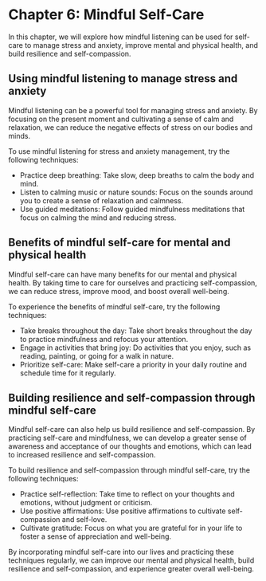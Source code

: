 Chapter 6: Mindful Self-Care
============================

In this chapter, we will explore how mindful listening can be used for self-care to manage stress and anxiety, improve mental and physical health, and build resilience and self-compassion.

Using mindful listening to manage stress and anxiety
----------------------------------------------------

Mindful listening can be a powerful tool for managing stress and anxiety. By focusing on the present moment and cultivating a sense of calm and relaxation, we can reduce the negative effects of stress on our bodies and minds.

To use mindful listening for stress and anxiety management, try the following techniques:

* Practice deep breathing: Take slow, deep breaths to calm the body and mind.
* Listen to calming music or nature sounds: Focus on the sounds around you to create a sense of relaxation and calmness.
* Use guided meditations: Follow guided mindfulness meditations that focus on calming the mind and reducing stress.

Benefits of mindful self-care for mental and physical health
------------------------------------------------------------

Mindful self-care can have many benefits for our mental and physical health. By taking time to care for ourselves and practicing self-compassion, we can reduce stress, improve mood, and boost overall well-being.

To experience the benefits of mindful self-care, try the following techniques:

* Take breaks throughout the day: Take short breaks throughout the day to practice mindfulness and refocus your attention.
* Engage in activities that bring joy: Do activities that you enjoy, such as reading, painting, or going for a walk in nature.
* Prioritize self-care: Make self-care a priority in your daily routine and schedule time for it regularly.

Building resilience and self-compassion through mindful self-care
-----------------------------------------------------------------

Mindful self-care can also help us build resilience and self-compassion. By practicing self-care and mindfulness, we can develop a greater sense of awareness and acceptance of our thoughts and emotions, which can lead to increased resilience and self-compassion.

To build resilience and self-compassion through mindful self-care, try the following techniques:

* Practice self-reflection: Take time to reflect on your thoughts and emotions, without judgment or criticism.
* Use positive affirmations: Use positive affirmations to cultivate self-compassion and self-love.
* Cultivate gratitude: Focus on what you are grateful for in your life to foster a sense of appreciation and well-being.

By incorporating mindful self-care into our lives and practicing these techniques regularly, we can improve our mental and physical health, build resilience and self-compassion, and experience greater overall well-being.
